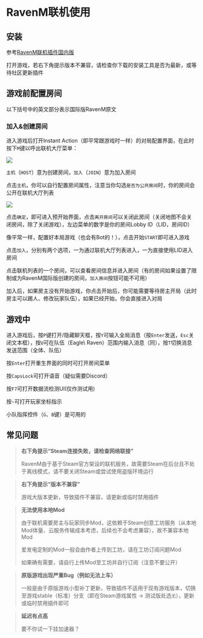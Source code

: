 # RavenM联机使用
## 安装

参考[RavenM联机插件国内版](/cn/Project/ravenm.md)

打开游戏，若右下角提示版本不兼容，请检查你下载的安装工具是否为最新，或等待社区更新插件

## 游戏前配置房间
以下括号中的英文部分表示国际版RavenM原文

### 加入&创建房间

进入游戏后打开Instant Action（即平常跟游戏时一样）的对局配置界面，在此时按下`M`键以呼出联机大厅菜单：

![](https://ravenfieldcommunity.github.io/docs-img/in-GAME/ravenm.001.png)

`主机`（`HOST`）意为创建房间，`加入`（`JOIN`）意为加入房间

点击`主机`，你可以自行配置房间属性，注意当你勾选`是否为公共房间`时，你的房间会公开在联机大厅列表

![](https://ravenfieldcommunity.github.io/docs-img/in-GAME/ravenm.002.png)

点击`确定`，即可进入预开始界面，点击`离开房间`可以关闭此房间（关闭地图不会关闭房间，除了关闭游戏），左边菜单的数字是你的房间Lobby ID（LID，房间ID）

像平常一样，配置好本局游戏（也会有Bot的！），点击开始`START`即可进入游戏

点击`加入`，分别有两个选项，一为通过联机大厅列表进入，一为直接使用LID进入房间

点击联机列表的一个房间，可以查看房间信息并进入房间（有的房间如果设置了限制或为RavenM国际版创建的房间，`加入房间`按钮可能不可用）

加入后，如果房主没有开始游戏，你点击开始后，你可能需要等待房主开局（此时房主可以踢人、修改玩家队伍），如果已经开始，你会直接进入对局

## 游戏中

进入游戏后，按`P`键打开/隐藏聊天框，按`Y`可输入全局消息（按`Enter`发送，`Esc`关闭文本框），按`U`可在队伍（Eagle\ Raven）范围内输入消息（同），按`T`切换消息发送范围（全体、队伍）

按`Enter`打开重生界面的同时可打开房间菜单

按`CapsLock`可打开语音（疑似需要Discord）

按`F7`可打开数据流检测UI(仅作测试用)

按`~`可打开玩家坐标指示

小队指挥控件（`G`、`B`键）是可用的

## 常见问题

> **右下角提示“Steam连接失败，请检查网络联接”**
>
> RavenM由于基于Steam官方架设的联机服务，故需要Steam在后台且不处于离线模式，请不要关闭Steam或尝试使用盗版环境运行

> **右下角提示“版本不兼容”**
>
> 游戏大版本更新，导致插件不兼容，请更新或临时禁用插件

> **无法使用本地Mod**
>
> 由于联机需要房主与玩家同步Mod，这依赖于Steam创意工坊服务（从本地Mod体量、云服务传输成本考虑，后续也不会考虑兼容），故不兼容本地Mod
> 
> 爱发电定制的Mod一般会由作者上传到工坊，请在工坊订阅问题Mod
>
>
> 如果确有需要，请自行上传Mod至工坊并自行订阅（注意不要公开）

> **原版游戏出现严重Bug（例如无法上车）**
>
> 一般是由于原版游戏小型补丁更新，导致插件不适用于现有游戏版本，切换至游戏stable（标准）分支（即在Steam游戏属性 -> 测试版处选`无`），更新或临时禁用插件即可

> **延迟有点高**
>
> 要不你试一下挂加速器？